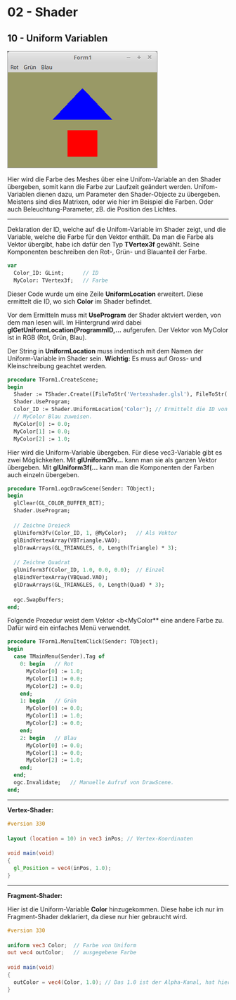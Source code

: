 # 02 - Shader
## 10 - Uniform Variablen

![image.png](image.png)

Hier wird die Farbe des Meshes über eine Unifom-Variable an den Shader übergeben, somit kann die Farbe zur Laufzeit geändert werden.
Unifom-Variablen dienen dazu, um Parameter den Shader-Objecte zu übergeben. Meistens sind dies Matrixen, oder wie hier im Beispiel die Farben.
Oder auch Beleuchtung-Parameter, zB. die Position des Lichtes.

---
Deklaration der ID, welche auf die Unifom-Variable im Shader zeigt, und die Variable, welche die Farbe für den Vektor enthält.
Da man die Farbe als Vektor übergibt, habe ich dafür den Typ **TVertex3f** gewählt. Seine Komponenten beschreiben den Rot-, Grün- und Blauanteil der Farbe.

```pascal
var
  Color_ID: GLint;      // ID
  MyColor: TVertex3f;   // Farbe
```

Dieser Code wurde um eine Zeile **UniformLocation** erweitert.
Diese ermittelt die ID, wo sich **Color** im Shader befindet.

Vor dem Ermitteln muss mit **UseProgram** der Shader aktviert werden, von dem man lesen will.
Im Hintergrund wird dabei **glGetUniformLocation(ProgrammID,...** aufgerufen.
Der Vektor von MyColor ist in RGB (Rot, Grün, Blau).

Der String in **UniformLocation** muss indentisch mit dem Namen der Uniform-Variable im Shader sein. **Wichtig:** Es muss auf Gross- und Kleinschreibung geachtet werden.

```pascal
procedure TForm1.CreateScene;
begin
  Shader := TShader.Create([FileToStr('Vertexshader.glsl'), FileToStr('Fragmentshader.glsl')]);
  Shader.UseProgram;
  Color_ID := Shader.UniformLocation('Color'); // Ermittelt die ID von "Color".
  // MyColor Blau zuweisen.
  MyColor[0] := 0.0;
  MyColor[1] := 0.0;
  MyColor[2] := 1.0;
```

Hier wird die Uniform-Variable übergeben. Für diese vec3-Variable gibt es zwei Möglichkeiten.
Mit **glUniform3fv...** kann man sie als ganzen Vektor übergeben.
Mit **glUniform3f(...** kann man die Komponenten der Farben auch einzeln übergeben.

```pascal
procedure TForm1.ogcDrawScene(Sender: TObject);
begin
  glClear(GL_COLOR_BUFFER_BIT);
  Shader.UseProgram;

  // Zeichne Dreieck
  glUniform3fv(Color_ID, 1, @MyColor);   // Als Vektor
  glBindVertexArray(VBTriangle.VAO);
  glDrawArrays(GL_TRIANGLES, 0, Length(Triangle) * 3);

  // Zeichne Quadrat
  glUniform3f(Color_ID, 1.0, 0.0, 0.0);  // Einzel
  glBindVertexArray(VBQuad.VAO);
  glDrawArrays(GL_TRIANGLES, 0, Length(Quad) * 3);

  ogc.SwapBuffers;
end;
```

Folgende Prozedur weist dem Vektor <b<MyColor** eine andere Farbe zu.
Dafür wird ein einfaches Menü verwendet.

```pascal
procedure TForm1.MenuItemClick(Sender: TObject);
begin
  case TMainMenu(Sender).Tag of
    0: begin   // Rot
      MyColor[0] := 1.0;
      MyColor[1] := 0.0;
      MyColor[2] := 0.0;
    end;
    1: begin   // Grün
      MyColor[0] := 0.0;
      MyColor[1] := 1.0;
      MyColor[2] := 0.0;
    end;
    2: begin   // Blau
      MyColor[0] := 0.0;
      MyColor[1] := 0.0;
      MyColor[2] := 1.0;
    end;
  end;
  ogc.Invalidate;   // Manuelle Aufruf von DrawScene.
end;
```


---
**Vertex-Shader:**

```glsl
#version 330

layout (location = 10) in vec3 inPos; // Vertex-Koordinaten
 
void main(void)
{
  gl_Position = vec4(inPos, 1.0);
}

```


---
**Fragment-Shader:**

Hier ist die Uniform-Variable **Color** hinzugekommen.
Diese habe ich nur im Fragment-Shader deklariert, da diese nur hier gebraucht wird.

```glsl
#version 330

uniform vec3 Color;  // Farbe von Uniform
out vec4 outColor;   // ausgegebene Farbe

void main(void)
{
  outColor = vec4(Color, 1.0); // Das 1.0 ist der Alpha-Kanal, hat hier keine Bedeutung.
}

```


